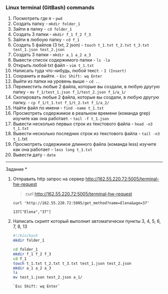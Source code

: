 ### Linux terminal (GitBash) commands

 1.  Посмотреть где я - `pwd`
 2.  Создать папку - `mkdir folder_1`
 3.  Зайти в папку - `cd folder_1`
 4.  Создать 3 папки - `mkdir f_1 f_2 f_3`
 5.  Зайти в любоую папку - `cd f_1`
 6.  Создать 5 файлов (3 txt, 2 json) - `touch t_1.txt t_2.txt t_3.txt test_1.json test_2.json`
 7.  Создать 3 папки - `mkdir a_1 a_2 a_3`
 8.  Вывести список содержимого папки - `ls -la`
 9.  Открыть любой txt файл - `vim t_1.txt`
 10. Написать туда что-нибудь, любой текст. - `I (Insert)`
 11. Сохранить и выйти. - `Esc Shift: wq Enter`
 12. Выйти из папки на уровень выше - `cd ..`
 13. Переместить любые 2 файла, которые вы создали, в любую другую папку - `mv f_1/test_1.json f_1/test_2.json f_1/a_1/`
 14. Скопировать любые 2 файла, которые вы создали, в любую другую папку. - `cp f_1/t_1.txt f_1/t_2.txt f_1/a_2/`
 15. Найти файл по имени - `find -name t_1.txt`
 16. Просмотреть содержимое в реальном времени (команда grep) изучите как она работает. - `tail -f t_1.json`
 17. Вывести несколько первых строк из текстового файла - `head -n3 t_1.txt`
 18. Вывести несколько последних строк из текстового файла - `tail -n3 t_1.`txt
 19. Просмотреть содержимое длинного файла (команда less) изучите как она работает - `less long t_1.txt`
 20. Вывести дату - `date`
   

---

 Задание *

 1. Отправить http запрос на сервер http://162.55.220.72:5005/terminal-hw-request

    > curl http://162.55.220.72:5005/terminal-hw-request
   
    ```curl 'http://162.55.220.72:5005/get_method?name=Elena&age=37'```

      `137["Elena","37"]`
   

  2. Написать скрипт который выполнит автоматически пункты 3, 4, 5, 6, 7, 8, 13

     ```bash
     #!/bin/bash
     mkdir folder_1

     cd folder_1
     mkdir f_1 f_2 f_3
     cd f_1
     touch t_1.txt t_2.txt t_3.txt test_1.json test_2.json
     mkdir a_1 a_2 a_3
     ls
     mv test_1.json test_2.json a_1/ 

     `Esc Shift: wq Enter`

   
